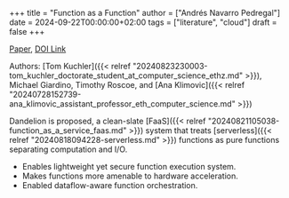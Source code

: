 +++
title = "Function as a Function"
author = ["Andrés Navarro Pedregal"]
date = 2024-09-22T00:00:00+02:00
tags = ["literature", "cloud"]
draft = false
+++

[Paper](/ox-hugo/function_as_a_function.pdf), [DOI Link](https://doi.org/10.1145/3620678.3624648)

Authors: [Tom Kuchler]({{< relref "20240823230003-tom_kuchler_doctorate_student_at_computer_science_ethz.md" >}}), Michael Giardino, Timothy Roscoe, and [Ana Klimovic]({{< relref "20240728152739-ana_klimovic_assistant_professor_eth_computer_science.md" >}})

Dandelion is proposed, a clean-slate [FaaS]({{< relref "20240821105038-function_as_a_service_faas.md" >}}) system that treats [serverless]({{< relref "20240818094228-serverless.md" >}}) functions as pure functions separating computation and I/O.

-   Enables lightweight yet secure function execution system.
-   Makes functions more amenable to hardware acceleration.
-   Enabled dataflow-aware function orchestration.
